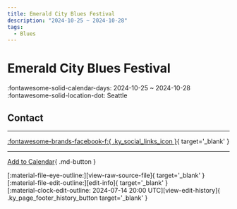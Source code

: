 ```yaml
---
title: Emerald City Blues Festival
description: "2024-10-25 ~ 2024-10-28"
tags:
  - Blues
---
```


# Emerald City Blues Festival 

:fontawesome-solid-calendar-days: 2024-10-25 ~ 2024-10-28  
:fontawesome-solid-location-dot: Seattle  

## Contact


---

 [:fontawesome-brands-facebook-f:{ .ky_social_links_icon }](https://www.facebook.com/events/252207960748120){ target='_blank' }

---

[Add to Calendar](https://swing.news/ics/en/2024/en_US/emerald-city-blues-festival-2024.ics){ .md-button }

<div class="ky_page_footer" markdown>
<div class="ky_page_footer_trailing" markdown="span">
[:material-file-eye-outline:][view-raw-source-file]{ target='_blank' }
[:material-file-edit-outline:][edit-info]{ target='_blank' }
</div>
<div class="ky_page_footer_leading" markdown="span">
[:material-clock-edit-outline: 2024-07-14 20:00 UTC][view-edit-history]{ .ky_page_footer_history_button target='_blank' }
</div>
</div>

[view-raw-source-file]: https://github.com/swingdance/events/blob/main/2024/en_US/emerald-city-blues-festival-2024.json "View Raw Source File"
[edit-info]: https://github.com/swingdance/events/issues/new?assignees=&labels=update+event&projects=&template=03-update_entity.yml&title=%5B2024%2Fen_US%5D%20Emerald%20City%20Blues%20Festival&region=en_US&year=2024&id=emerald-city-blues-festival-2024&name=Emerald%20City%20Blues%20Festival&org_id= "Edit Info"

[view-edit-history]: https://github.com/swingdance/events/commits/main/2024/en_US/emerald-city-blues-festival-2024.json "View Edit History"
